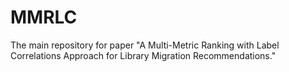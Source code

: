 # MMRLC
The main repository for paper "A Multi-Metric Ranking with Label Correlations Approach for Library Migration Recommendations."

